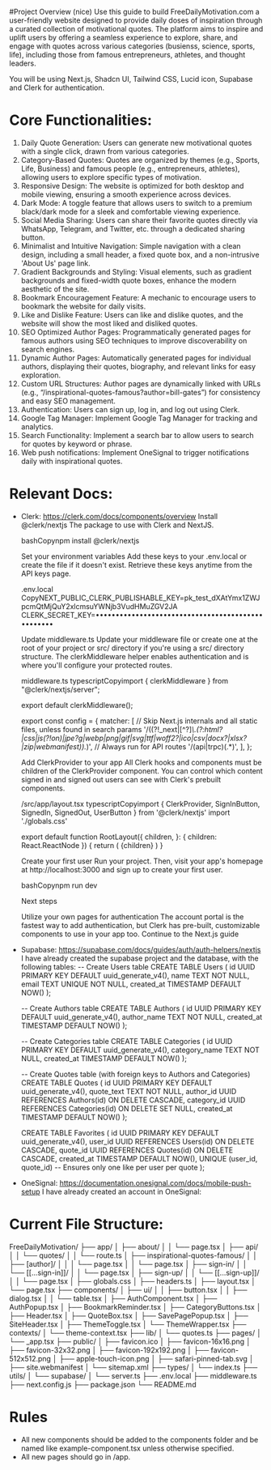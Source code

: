 #Project Overview (nice)
Use this guide to build FreeDailyMotivation.com a user-friendly website designed to provide daily doses of inspiration through a curated collection of motivational quotes. The platform aims to inspire and uplift users by offering a seamless experience to explore, share, and engage with quotes across various categories (busienss, science, sports, life), including those from famous entrepreneurs, athletes, and thought leaders.

You will be using Next.js, Shadcn UI, Tailwind CSS, Lucid icon, Supabase and Clerk for authentication.

# Core Functionalities:
1. Daily Quote Generation: Users can generate new motivational quotes with a single click, drawn from various categories.
2. Category-Based Quotes: Quotes are organized by themes (e.g., Sports, Life, Business) and famous people (e.g., entrepreneurs, athletes), allowing users to explore specific types of motivation.
3. Responsive Design: The website is optimized for both desktop and mobile viewing, ensuring a smooth experience across devices.
4. Dark Mode: A toggle feature that allows users to switch to a premium black/dark mode for a sleek and comfortable viewing experience.
5. Social Media Sharing: Users can share their favorite quotes directly via WhatsApp, Telegram, and Twitter, etc. through a dedicated sharing button.
6. Minimalist and Intuitive Navigation: Simple navigation with a clean design, including a small header, a fixed quote box, and a non-intrusive 'About Us' page link.
7. Gradient Backgrounds and Styling: Visual elements, such as gradient backgrounds and fixed-width quote boxes, enhance the modern aesthetic of the site.
8. Bookmark Encouragement Feature: A mechanic to encourage users to bookmark the website for daily visits.
9. Like and Dislike Feature: Users can like and dislike quotes, and the website will show the most liked and disliked quotes.
10. SEO Optimized Author Pages: Programmatically generated pages for famous authors using SEO techniques to improve discoverability on search engines.
11. Dynamic Author Pages: Automatically generated pages for individual authors, displaying their quotes, biography, and relevant links for easy exploration.
12. Custom URL Structures: Author pages are dynamically linked with URLs (e.g., “/inspirational-quotes-famous?author=bill-gates”) for consistency and easy SEO management.
13. Authentication: Users can sign up, log in, and log out using Clerk.
14. Google Tag Manager: Implement Google Tag Manager for tracking and analytics.
15. Search Functionality: Implement a search bar to allow users to search for quotes by keyword or phrase.
16. Web push notifications: Implement OneSignal to trigger notifications daily with inspirational quotes.

# Relevant Docs:

- Clerk: https://clerk.com/docs/components/overview
    Install @clerk/nextjs
    The package to use with Clerk and NextJS.

    bashCopynpm install @clerk/nextjs

    Set your environment variables
    Add these keys to your .env.local or create the file if it doesn't exist. Retrieve these keys anytime from the API keys page.

    .env.local
    CopyNEXT_PUBLIC_CLERK_PUBLISHABLE_KEY=pk_test_dXAtYmx1ZWJpcmQtMjQuY2xlcmsuYWNjb3VudHMuZGV2JA
    CLERK_SECRET_KEY=••••••••••••••••••••••••••••••••••••••••••••••••••

    Update middleware.ts
    Update your middleware file or create one at the root of your project or src/ directory if you're using a src/ directory structure.
    The clerkMiddleware helper enables authentication and is where you'll configure your protected routes.

    middleware.ts
    typescriptCopyimport { clerkMiddleware } from "@clerk/nextjs/server";

    export default clerkMiddleware();

    export const config = {
    matcher: [
        // Skip Next.js internals and all static files, unless found in search params
        '/((?!_next|[^?]*\\.(?:html?|css|js(?!on)|jpe?g|webp|png|gif|svg|ttf|woff2?|ico|csv|docx?|xlsx?|zip|webmanifest)).*)',
        // Always run for API routes
        '/(api|trpc)(.*)',
    ],
    };

    Add ClerkProvider to your app
    All Clerk hooks and components must be children of the ClerkProvider component.
    You can control which content signed in and signed out users can see with Clerk's prebuilt components.

    /src/app/layout.tsx
    typescriptCopyimport {
    ClerkProvider,
    SignInButton,
    SignedIn,
    SignedOut,
    UserButton
    } from '@clerk/nextjs'
    import './globals.css'

    export default function RootLayout({
    children,
    }: {
    children: React.ReactNode
    }) {
    return (
        <ClerkProvider>
        <html lang="en">
            <body>
            <SignedOut>
                <SignInButton />
            </SignedOut>
            <SignedIn>
                <UserButton />
            </SignedIn>
            {children}
            </body>
        </html>
        </ClerkProvider>
    )
    }

    Create your first user
    Run your project. Then, visit your app's homepage at http://localhost:3000 and sign up to create your first user.

    bashCopynpm run dev

    Next steps

    Utilize your own pages for authentication
    The account portal is the fastest way to add authentication, but Clerk has pre-built, customizable components to use in your app too.
    Continue to the Next.js guide

- Supabase: https://supabase.com/docs/guides/auth/auth-helpers/nextjs
    I have already created the supabase project and the database, with the following tables: 
     -- Create Users table
    CREATE TABLE Users (
        id UUID PRIMARY KEY DEFAULT uuid_generate_v4(),
        name TEXT NOT NULL,
        email TEXT UNIQUE NOT NULL,
        created_at TIMESTAMP DEFAULT NOW()
    );

    -- Create Authors table
    CREATE TABLE Authors (
        id UUID PRIMARY KEY DEFAULT uuid_generate_v4(),
        author_name TEXT NOT NULL,
        created_at TIMESTAMP DEFAULT NOW()
    );

    -- Create Categories table
    CREATE TABLE Categories (
        id UUID PRIMARY KEY DEFAULT uuid_generate_v4(),
        category_name TEXT NOT NULL,
        created_at TIMESTAMP DEFAULT NOW()
    );

    -- Create Quotes table (with foreign keys to Authors and Categories)
    CREATE TABLE Quotes (
        id UUID PRIMARY KEY DEFAULT uuid_generate_v4(),
        quote_text TEXT NOT NULL,
        author_id UUID REFERENCES Authors(id) ON DELETE CASCADE,
        category_id UUID REFERENCES Categories(id) ON DELETE SET NULL,
        created_at TIMESTAMP DEFAULT NOW()
    );

    CREATE TABLE Favorites (
    id UUID PRIMARY KEY DEFAULT uuid_generate_v4(),
    user_id UUID REFERENCES Users(id) ON DELETE CASCADE,
    quote_id UUID REFERENCES Quotes(id) ON DELETE CASCADE,
    created_at TIMESTAMP DEFAULT NOW(),
    UNIQUE (user_id, quote_id)  -- Ensures only one like per user per quote
    );

- OneSignal: https://documentation.onesignal.com/docs/mobile-push-setup
    I have already created an account in OneSignal:
    <script src="https://cdn.onesignal.com/sdks/web/v16/OneSignalSDK.page.js" defer></script>
    <script>
    window.OneSignalDeferred = window.OneSignalDeferred || [];
    OneSignalDeferred.push(async function(OneSignal) {
        await OneSignal.init({
        appId: "9bee561c-d825-4050-b998-1b3245cad317",
        });
    });
    </script>


# Current File Structure:
FreeDailyMotivation/
├── app/
│   ├── about/
│   │   └── page.tsx
│   ├── api/
│   │   └── quotes/
│   │       └── route.ts
│   ├── inspirational-quotes-famous/
│   │   ├── [author]/
│   │   │   └── page.tsx
│   │   └── page.tsx
│   ├── sign-in/
│   │   └── [[...sign-in]]/
│   │       └── page.tsx
│   ├── sign-up/
│   │   └── [[...sign-up]]/
│   │       └── page.tsx
│   ├── globals.css
│   ├── headers.ts
│   ├── layout.tsx
│   └── page.tsx
├── components/
│   ├── ui/
│   │   ├── button.tsx
│   │   ├── dialog.tsx
│   │   └── table.tsx
│   ├── AuthComponent.tsx
│   ├── AuthPopup.tsx
│   ├── BookmarkReminder.tsx
│   ├── CategoryButtons.tsx
│   ├── Header.tsx
│   ├── QuoteBox.tsx
│   ├── SavePagePopup.tsx
│   ├── SiteHeader.tsx
│   ├── ThemeToggle.tsx
│   └── ThemeWrapper.tsx
├── contexts/
│   └── theme-context.tsx
├── lib/
│   └── quotes.ts
├── pages/
│   └── _app.tsx
├── public/
│   ├── favicon.ico
│   ├── favicon-16x16.png
│   ├── favicon-32x32.png
│   ├── favicon-192x192.png
│   ├── favicon-512x512.png
│   ├── apple-touch-icon.png
│   ├── safari-pinned-tab.svg
│   ├── site.webmanifest
│   └── sitemap.xml
├── types/
│   └── index.ts
├── utils/
│   └── supabase/
│       └── server.ts
├── .env.local
├── middleware.ts
├── next.config.js
├── package.json
└── README.md

# Rules
- All new components should be added to the components folder and be named like example-component.tsx unless otherwise specified.
- All new pages should go in /app.

